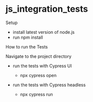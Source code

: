 # js_integration_tests

Setup

- install latest version of node.js
- run npm install

How to run the Tests

Navigate to the project directory

- run the tests with Cypress UI

    - npx cypress open

- run the tests with Cypress headless

    - npx cypress run